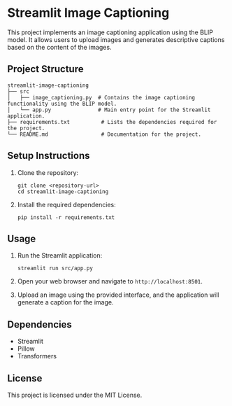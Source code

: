 # Streamlit Image Captioning

This project implements an image captioning application using the BLIP model. It allows users to upload images and generates descriptive captions based on the content of the images.

## Project Structure

```
streamlit-image-captioning
├── src
│   ├── image_captioning.py  # Contains the image captioning functionality using the BLIP model.
│   └── app.py               # Main entry point for the Streamlit application.
├── requirements.txt          # Lists the dependencies required for the project.
└── README.md                 # Documentation for the project.
```

## Setup Instructions

1. Clone the repository:
   ```
   git clone <repository-url>
   cd streamlit-image-captioning
   ```

2. Install the required dependencies:
   ```
   pip install -r requirements.txt
   ```

## Usage

1. Run the Streamlit application:
   ```
   streamlit run src/app.py
   ```

2. Open your web browser and navigate to `http://localhost:8501`.

3. Upload an image using the provided interface, and the application will generate a caption for the image.

## Dependencies

- Streamlit
- Pillow
- Transformers

## License

This project is licensed under the MIT License.